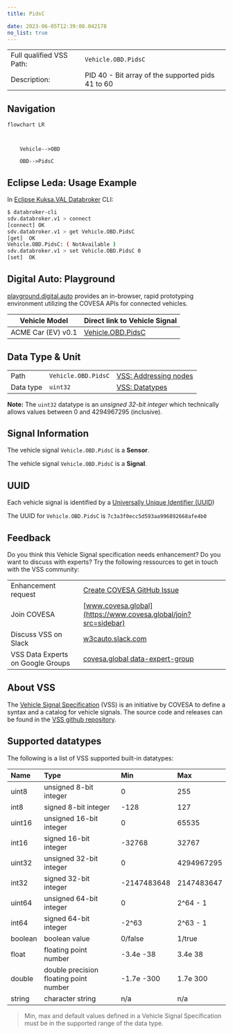 ```yaml
---
title: PidsC

date: 2023-06-05T12:39:08.042178
no_list: true
---
```



| | |
|---|---|
| Full qualified VSS Path: | `Vehicle.OBD.PidsC` |
| Description: | PID 40 - Bit array of the supported pids 41 to 60 |

## Navigation

```mermaid
flowchart LR



    Vehicle-->OBD

    OBD-->PidsC

```

## Eclipse Leda: Usage Example

In [Eclipse Kuksa.VAL Databroker](https://github.com/eclipse/kuksa.val/tree/master/kuksa_databroker) CLI:



```bash
$ databroker-cli
sdv.databroker.v1 > connect
[connect] OK
sdv.databroker.v1 > get Vehicle.OBD.PidsC
[get]  OK
Vehicle.OBD.PidsC: ( NotAvailable )
sdv.databroker.v1 > set Vehicle.OBD.PidsC 0
[set]  OK
```

## Digital Auto: Playground

[playground.digital.auto](http://digital.auto) provides an in-browser, rapid prototyping environment utilizing the COVESA APIs for connected vehicles. 

| Vehicle Model | Direct link to Vehicle Signal |
|---|---|
| ACME Car (EV) v0.1 | [Vehicle.OBD.PidsC](https://digitalauto.netlify.app/model/STLWzk1WyqVVLbfymb4f/cvi/list/Vehicle.OBD.PidsC/) |

## Data Type & Unit

| | | |
|---|---|---|
| Path | `Vehicle.OBD.PidsC` | [VSS: Addressing nodes](https://covesa.github.io/vehicle_signal_specification/rule_set/basics/) |
| Data type | `uint32` | [VSS: Datatypes](https://covesa.github.io/vehicle_signal_specification/rule_set/data_entry/data_types/) |





**Note:** The `uint32` datatype is an *unsigned 32-bit integer* which technically allows values between 0 and 4294967295 (inclusive).









## Signal Information





The vehicle signal `Vehicle.OBD.PidsC` is a **Sensor**.

The vehicle signal `Vehicle.OBD.PidsC` is a **Signal**.



## UUID

Each vehicle signal is identified by a [Universally Unique Identifier (UUID](https://en.wikipedia.org/wiki/Universally_unique_identifier))

The UUID for `Vehicle.OBD.PidsC` is `7c3a3f0ecc5d593aa996892668afe4b0`


## Feedback

Do you think this Vehicle Signal specification needs enhancement? Do you want to discuss with experts? Try the following ressources to get in touch with the VSS community:

| | |
|---|---|
| Enhancement request | [Create COVESA GitHub Issue](https://github.com/COVESA/vehicle_signal_specification/issues/new?body=Please+describe+your+feedback&title=Signal+feedback+Vehicle.OBD.PidsC) |
| Join COVESA | [www.covesa.global](https://www.covesa.global/join?src=sidebar) |
| Discuss VSS on Slack | [w3cauto.slack.com](http://w3cauto.slack.com/) |
| VSS Data Experts on Google Groups | [covesa.global data-expert-group](https://groups.google.com/a/covesa.global/g/data-expert-group) |

## About VSS

The [Vehicle Signal Specification](https://covesa.github.io/vehicle_signal_specification/) (VSS)
is an initiative by COVESA to define a syntax and a catalog for vehicle signals.
The source code and releases can be found in the [VSS github repository](https://github.com/COVESA/vehicle_signal_specification).

## Supported datatypes

The following is a list of VSS supported built-in datatypes:

Name       | Type                       | Min  | Max
:----------|:---------------------------|:-----|:---
uint8      | unsigned 8-bit integer     | 0    | 255
int8       | signed 8-bit integer       | -128 | 127
uint16     | unsigned 16-bit integer    |  0   | 65535
int16      | signed 16-bit integer      | -32768 | 32767
uint32     | unsigned 32-bit integer    | 0 | 4294967295
int32      | signed 32-bit integer      | -2147483648 | 2147483647
uint64     | unsigned 64-bit integer    | 0    | 2^64 - 1
int64      | signed 64-bit integer      | -2^63 | 2^63 - 1
boolean    | boolean value              | 0/false | 1/true
float      | floating point number      | -3.4e -38 | 3.4e 38
double     | double precision floating point number | -1.7e -300 | 1.7e 300
string     | character string           | n/a  | n/a

> Min, max and default values defined in a Vehicle Signal Specification must be in the supported range of the data type.
